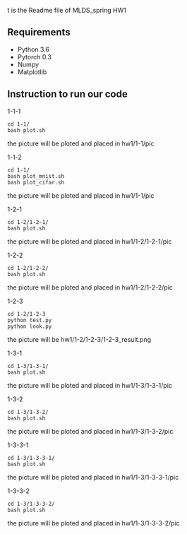 t is the Readme file of MLDS_spring HW1 
## Requirements

- Python 3.6
- Pytorch 0.3
- Numpy
- Matplotlib

## Instruction to run our code

1-1-1
```
cd 1-1/
bash plot.sh
```
the picture will be ploted and placed in  hw1/1-1/pic

1-1-2
```
cd 1-1/
bash plot_mnist.sh
bash plot_cifar.sh
```
the picture will be ploted and placed in  hw1/1-1/pic

1-2-1
```
cd 1-2/1-2-1/
bash plot.sh
```
the picture will be ploted and placed in  hw1/1-2/1-2-1/pic

1-2-2
```
cd 1-2/1-2-2/
bash plot.sh
```
the picture will be ploted and placed in  hw1/1-2/1-2-2/pic


1-2-3
```
cd 1-2/1-2-3
python test.py
python look.py
```
the picture will be hw1/1-2/1-2-3/1-2-3_result.png


1-3-1
```
cd 1-3/1-3-1/
bash plot.sh
```
the picture will be ploted and placed in  hw1/1-3/1-3-1/pic


1-3-2
```
cd 1-3/1-3-2/
bash plot.sh
```
the picture will be ploted and placed in  hw1/1-3/1-3-2/pic

1-3-3-1
```
cd 1-3/1-3-3-1/
bash plot.sh
```
the picture will be ploted and placed in  hw1/1-3/1-3-3-1/pic

1-3-3-2
```
cd 1-3/1-3-3-2/
bash plot.sh
```
the picture will be ploted and placed in  hw1/1-3/1-3-3-2/pic
